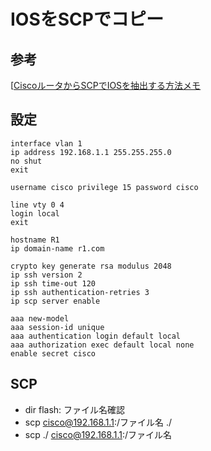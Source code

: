 # IOSをSCPでコピー

## 参考
[[CiscoルータからSCPでIOSを抽出する方法メモ](https://poppycompass.hatenablog.jp/entry/2018/09/29/203855)

## 設定
```
interface vlan 1
ip address 192.168.1.1 255.255.255.0
no shut
exit

username cisco privilege 15 password cisco

line vty 0 4
login local
exit

hostname R1
ip domain-name r1.com

crypto key generate rsa modulus 2048
ip ssh version 2
ip ssh time-out 120
ip ssh authentication-retries 3
ip scp server enable

aaa new-model
aaa session-id unique
aaa authentication login default local
aaa authorization exec default local none
enable secret cisco
```

## SCP
- dir flash: ファイル名確認
- scp cisco@192.168.1.1:/ファイル名 ./
- scp ./ cisco@192.168.1.1:/ファイル名